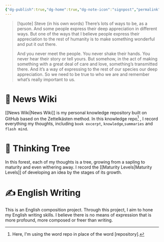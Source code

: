```yaml
---
{"dg-publish":true,"dg-home":true,"dg-note-icon":"signpost","permalink":"/Jopus News/","tags":["gardenEntry"],"dgPassFrontmatter":true,"noteIcon":"signpost","created":"","updated":""}
---
```



> [!quote] Steve (in his own words)
> There’s lots of ways to be, as a person. And some people express their deep appreciation in different ways. But one of the ways that I believe people express their appreciation to the rest of humanity is to make something wonderful and put it out there.
> 
> And you never meet the people. You never shake their hands. You never hear their story or tell yours. But somehow, in the act of making something with a great deal of care and love, something’s transmitted there. And it’s a way of expressing to the rest of our species our deep appreciation. So we need to be true to who we are and remember what’s really important to us.



# 📰 News Wiki 

[[News Wiki\|News Wiki]] is my personal knowledge repository built on GitHub based on the Zettelkästen method. In this knowledge repo[^1] , I record everything my thoughts, including `book excerpt`, `knowledge`,`summaries` and `flash mind`.


# 🌲 Thinking Tree

In this forest, each of my thoughts is a tree, growing from a sapling to maturity and even withering away. I record the [[Maturity Levels\|Maturity Levels]] of developing an idea by the stages of its growth.


# ✍️ English Writing
This is an English composition project. Through this project, I aim to hone my English writing skills. I believe there is no means of expression that is more profound, more composed or freer than writing.

[^1]: Here, I'm using the word repo in place of the word [repository].
